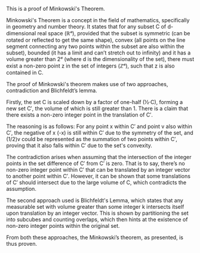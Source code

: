 This is a proof of Minkowski's Theorem. 

Minkowski's Theorem is a concept in the field of mathematics, specifically in geometry and number theory. It states that for any subset C of d-dimensional real space (ℝᵈ), provided that the subset is symmetric (can be rotated or reflected to get the same shape), convex (all points on the line segment connecting any two points within the subset are also within the subset), bounded (it has a limit and can’t stretch out to infinity) and it has a volume greater than 2ᵈ (where d is the dimensionality of the set), there must exist a non-zero point z in the set of integers (ℤᵈ), such that z is also contained in C.

The proof of Minkowski's theorem makes use of two approaches, contradiction and Blichfeldt’s lemma.

Firstly, the set C is scaled down by a factor of one-half (½·C), forming a new set C′, the volume of which is still greater than 1. There is a claim that there exists a non-zero integer point in the translation of C′.

The reasoning is as follows: For any point x within C′ and point v also within C′, the negative of x (-x) is still within C′ due to the symmetry of the set, and (1/2)v could be represented as the summation of two points within C′, proving that it also falls within C′ due to the set's convexity.

The contradiction arises when assuming that the intersection of the integer points in the set difference of C′ from C′ is zero. That is to say, there’s no non-zero integer point within C′ that can be translated by an integer vector to another point within C′. However, it can be shown that some translations of C′ should intersect due to the large volume of C, which contradicts the assumption.

The second approach used is Blichfeldt's Lemma, which states that any measurable set with volume greater than some integer k intersects itself upon translation by an integer vector. This is shown by partitioning the set into subcubes and counting overlaps, which then hints at the existence of non-zero integer points within the original set.

From both these approaches, the Minkowski’s theorem, as presented, is thus proven.